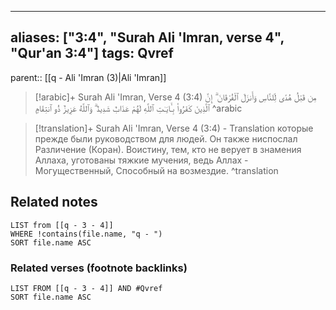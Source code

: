 
---
aliases: ["3:4", "Surah Ali 'Imran, verse 4", "Qur'an 3:4"]
tags: Qvref
---

parent:: [[q - Ali 'Imran (3)|Ali 'Imran]]

> [!arabic]+ Surah Ali 'Imran, Verse 4 (3:4)
> <span class="quran-arabic">مِن قَبْلُ هُدًى لِّلنَّاسِ وَأَنزَلَ ٱلْفُرْقَانَ ۗ إِنَّ ٱلَّذِينَ كَفَرُوا۟ بِـَٔايَـٰتِ ٱللَّهِ لَهُمْ عَذَابٌ شَدِيدٌ ۗ وَٱللَّهُ عَزِيزٌ ذُو ٱنتِقَامٍ</span>
^arabic

> [!translation]+ Surah Ali 'Imran, Verse 4 (3:4) - Translation
> которые прежде были руководством для людей. Он также ниспослал Различение (Коран). Воистину, тем, кто не верует в знамения Аллаха, уготованы тяжкие мучения, ведь Аллах - Могущественный, Способный на возмездие.
^translation



## Related notes
```dataview
LIST from [[q - 3 - 4]]
WHERE !contains(file.name, "q - ")
SORT file.name ASC
```

### Related verses (footnote backlinks)
```dataview
LIST FROM [[q - 3 - 4]] AND #Qvref
SORT file.name ASC
```

